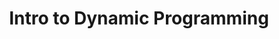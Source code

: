 ---
title: Intro to Dynamic Programming
number: 21
time: 2022-03-16 12:00
location: Graham Hall 210
notes:
slides_pdf:
slide_ppt:
textbook:
---